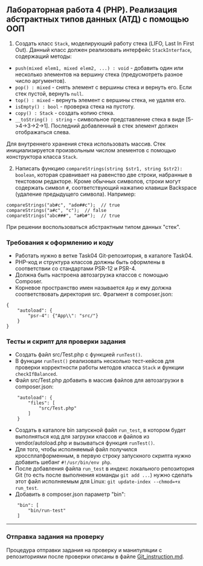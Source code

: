##                             Лабораторная работа 4 (PHP). Реализация абстрактных типов данных (АТД) с помощью ООП
1. Создать класс `Stack`, моделирующий работу стека (LIFO, Last In First Out). Данный класс должен реализовать интерфейс `StackInterface`, содержащий методы:
* `push(mixed elem1, mixed elem2, ...) : void` - добавить один или несколько элементов на вершину стека (предусмотреть разное число аргументов).
* `pop() : mixed` - снять элемент с вершины стека и вернуть его. Если стек пустой, вернуть `null`.
* `top() : mixed` - вернуть элемент с вершины стека, не удаляя его.
* `isEmpty() : bool` - проверка стека на пустоту.
* `copy() : Stack` - создать копию стека.
* `__toString() : string` - символьное представление стека в виде [5->4->3->2->1]. Последний добавленный в стек элемент должен отображаться слева.

Для внутреннего хранения стека использовать массив.
Стек инициализируется произвольным числом элементов с помощью конструктора класса `Stack`.

2. Написать функцию `compareStrings(string $str1, string $str2): boolean`, которая сравнивает на равенство две строки, набранные в текстовом редакторе. Кроме обычных символов, строки могут содержать символ `#`, соответствующий нажатию клавиши Backspace (удаление предыдущего символа). 
Например:
```
compareStrings("ab#c", "ade##c");  // true
compareStrings("a#c", "c");  // false
compareStrings("abc###", "a#b#");  // true
```
При решении воспользоваться абстрактным типом данных "стек". 

### Требования к оформлению и коду
* Работать нужно в ветке Task04 Git-репозитория, в каталоге Task04.
* PHP-код и структура классов должны быть оформлены в соответствии со стандартами PSR-12 и PSR-4. 
* Должна быть настроена автозагрузка классов с помощью Composer.
* Корневое пространство имен называется `App` и ему должна соответствовать директория src. Фрагмент в composer.json:
```
{
    "autoload": {
        "psr-4": {"App\\": "src/"}
    }
}
```
### Тесты и скрипт для проверки задания
* Создать файл src/Test.php с функцией `runTest()`.
* В функции `runTest()` реализовать несколько тест-кейсов для проверки корректности работы методов класса `Stack` и функции `checkIfBalanced`.
* Файл src/Test.php добавить в массив файлов для автозагрузки в composer.json:
```
    "autoload": {
        "files": [
            "src/Test.php"
        ]
    }
```
* Создать в каталоге bin запускной файл `run_test`, в котором будет выполняться код для загрузки классов и файлов из vendor/autoload.php и вызываться функция `runTest()`.
* Для того, чтобы исполняемый файл получился кроссплатформенным, в первую строку запускного скрипта нужно добавить шебанг `#!/usr/bin/env php`.
* После добавления файла `run_test` в индекс локального репозитория Git (то есть после выполнения команды `git add ...`) нужно сделать этот файл исполняемым для Linux: `git update-index --chmod=+x run_test`.
* Добавить в composer.json параметр "bin":
```
    "bin": [
        "bin/run-test"
    ]
```

- - -

### Отправка задания на проверку
Процедура отправки задания на проверку и манипуляции с репозиториями после проверки описаны в файле [Git_instruction.md](Git_instruction.md).
